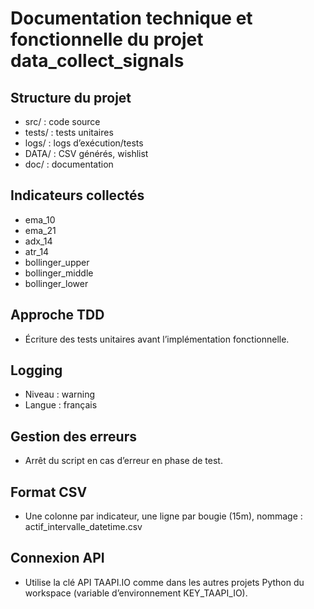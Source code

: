 # Documentation technique et fonctionnelle du projet data_collect_signals

## Structure du projet
- src/ : code source
- tests/ : tests unitaires
- logs/ : logs d’exécution/tests
- DATA/ : CSV générés, wishlist
- doc/ : documentation

## Indicateurs collectés
- ema_10
- ema_21
- adx_14
- atr_14
- bollinger_upper
- bollinger_middle
- bollinger_lower

## Approche TDD
- Écriture des tests unitaires avant l’implémentation fonctionnelle.

## Logging
- Niveau : warning
- Langue : français

## Gestion des erreurs
- Arrêt du script en cas d’erreur en phase de test.

## Format CSV
- Une colonne par indicateur, une ligne par bougie (15m), nommage : actif_intervalle_datetime.csv

## Connexion API
- Utilise la clé API TAAPI.IO comme dans les autres projets Python du workspace (variable d’environnement KEY_TAAPI_IO).
